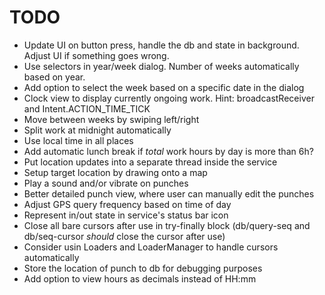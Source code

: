 # TODO

* Update UI on button press, handle the db and state in background. Adjust UI if something goes wrong.
* Use selectors in year/week dialog. Number of weeks automatically based on year.
* Add option to select the week based on a specific date in the dialog
* Clock view to display currently ongoing work. Hint: broadcastReceiver and Intent.ACTION_TIME_TICK
* Move between weeks by swiping left/right
* Split work at midnight automatically
* Use local time in all places
* Add automatic lunch break if _total_ work hours by day is more than 6h?
* Put location updates into a separate thread inside the service
* Setup target location by drawing onto a map
* Play a sound and/or vibrate on punches
* Better detailed punch view, where user can manually edit the punches
* Adjust GPS query frequency based on time of day
* Represent in/out state in service's status bar icon
* Close all bare cursors after use in try-finally block
  (db/query-seq and db/seq-cursor _should_ close the cursor after use)
* Consider usin Loaders and LoaderManager to handle cursors automatically
* Store the location of punch to db for debugging purposes
* Add option to view hours as decimals instead of HH:mm
